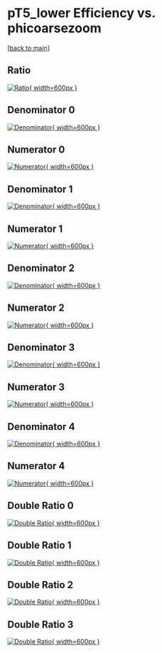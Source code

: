 # pT5_lower Efficiency vs. phicoarsezoom

[[back to main](./)]



## Ratio

[![Ratio](../mtv/var/pT5_lower_loweta_0_0_eff_phicoarsezoom.png){ width=600px }](../mtv/var/pT5_lower_loweta_0_0_eff_phicoarsezoom.pdf)

## Denominator 0

[![Denominator](../mtv/den/pT5_lower_loweta_0_0_eff_phicoarsezoom_den0.png){ width=600px }](../mtv/den/pT5_lower_loweta_0_0_eff_phicoarsezoom_den0.pdf)

## Numerator 0

[![Numerator](../mtv/num/pT5_lower_loweta_0_0_eff_phicoarsezoom_num0.png){ width=600px }](../mtv/num/pT5_lower_loweta_0_0_eff_phicoarsezoom_num0.pdf)

## Denominator 1

[![Denominator](../mtv/den/pT5_lower_loweta_0_0_eff_phicoarsezoom_den1.png){ width=600px }](../mtv/den/pT5_lower_loweta_0_0_eff_phicoarsezoom_den1.pdf)

## Numerator 1

[![Numerator](../mtv/num/pT5_lower_loweta_0_0_eff_phicoarsezoom_num1.png){ width=600px }](../mtv/num/pT5_lower_loweta_0_0_eff_phicoarsezoom_num1.pdf)

## Denominator 2

[![Denominator](../mtv/den/pT5_lower_loweta_0_0_eff_phicoarsezoom_den2.png){ width=600px }](../mtv/den/pT5_lower_loweta_0_0_eff_phicoarsezoom_den2.pdf)

## Numerator 2

[![Numerator](../mtv/num/pT5_lower_loweta_0_0_eff_phicoarsezoom_num2.png){ width=600px }](../mtv/num/pT5_lower_loweta_0_0_eff_phicoarsezoom_num2.pdf)

## Denominator 3

[![Denominator](../mtv/den/pT5_lower_loweta_0_0_eff_phicoarsezoom_den3.png){ width=600px }](../mtv/den/pT5_lower_loweta_0_0_eff_phicoarsezoom_den3.pdf)

## Numerator 3

[![Numerator](../mtv/num/pT5_lower_loweta_0_0_eff_phicoarsezoom_num3.png){ width=600px }](../mtv/num/pT5_lower_loweta_0_0_eff_phicoarsezoom_num3.pdf)

## Denominator 4

[![Denominator](../mtv/den/pT5_lower_loweta_0_0_eff_phicoarsezoom_den4.png){ width=600px }](../mtv/den/pT5_lower_loweta_0_0_eff_phicoarsezoom_den4.pdf)

## Numerator 4

[![Numerator](../mtv/num/pT5_lower_loweta_0_0_eff_phicoarsezoom_num4.png){ width=600px }](../mtv/num/pT5_lower_loweta_0_0_eff_phicoarsezoom_num4.pdf)

## Double Ratio 0

[![Double Ratio](../mtv/ratio/pT5_lower_loweta_0_0_eff_phicoarsezoom_ratio0.png){ width=600px }](../mtv/ratio/pT5_lower_loweta_0_0_eff_phicoarsezoom_ratio0.pdf)

## Double Ratio 1

[![Double Ratio](../mtv/ratio/pT5_lower_loweta_0_0_eff_phicoarsezoom_ratio1.png){ width=600px }](../mtv/ratio/pT5_lower_loweta_0_0_eff_phicoarsezoom_ratio1.pdf)

## Double Ratio 2

[![Double Ratio](../mtv/ratio/pT5_lower_loweta_0_0_eff_phicoarsezoom_ratio2.png){ width=600px }](../mtv/ratio/pT5_lower_loweta_0_0_eff_phicoarsezoom_ratio2.pdf)

## Double Ratio 3

[![Double Ratio](../mtv/ratio/pT5_lower_loweta_0_0_eff_phicoarsezoom_ratio3.png){ width=600px }](../mtv/ratio/pT5_lower_loweta_0_0_eff_phicoarsezoom_ratio3.pdf)

